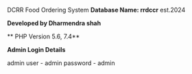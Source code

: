DCRR Food Ordering System 
**Database Name: rrdccr**
est.2024

**Developed by Dharmendra shah**

** PHP Version 5.6, 7.4**


**Admin Login Details**

 admin 
 user - admin
 password - admin
